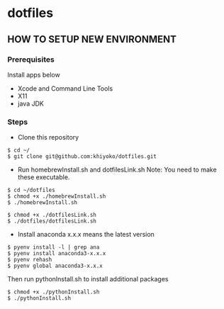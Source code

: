 # dotfiles

## HOW TO SETUP NEW ENVIRONMENT

### Prerequisites
Install apps below
* Xcode and Command Line Tools
* X11
* java JDK

### Steps
* Clone this repository
```
$ cd ~/
$ git clone git@github.com:khiyoko/dotfiles.git
```
* Run homebrewInstall.sh and dotfilesLink.sh
Note: You need to make these executable.
```
$ cd ~/dotfiles
$ chmod +x ./homebrewInstall.sh
$ ./homebrewInstall.sh
```
```
$ chmod +x ./dotfilesLink.sh
$ ./dotfiles/dotfilesLink.sh
```
* Install anaconda
x.x.x means the latest version
```
$ pyenv install -l | grep ana
$ pyenv install anaconda3-x.x.x
$ pyenv rehash
$ pyenv global anaconda3-x.x.x
```
Then run pythonInstall.sh to install additional packages
```
$ chmod +x ./pythonInstall.sh
$ ./pythonInstall.sh
```

